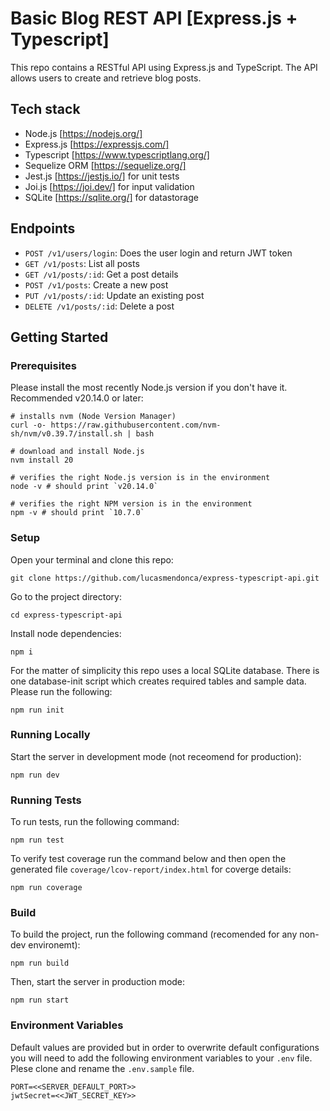 # Basic Blog REST API [Express.js + Typescript]

This repo contains a RESTful API using Express.js and TypeScript.
The API allows users to create and retrieve blog posts. 

## Tech stack
- Node.js [https://nodejs.org/]
- Express.js [https://expressjs.com/]
- Typescript [https://www.typescriptlang.org/]
- Sequelize ORM [https://sequelize.org/] 
- Jest.js [https://jestjs.io/] for unit tests
- Joi.js [https://joi.dev/] for input validation
- SQLite [https://sqlite.org/] for datastorage

## Endpoints
- `POST /v1/users/login`: Does the user login and return JWT token
- `GET /v1/posts`: List all posts
- `GET /v1/posts/:id`: Get a post details
- `POST /v1/posts`: Create a new post
- `PUT /v1/posts/:id`: Update an existing post
- `DELETE /v1/posts/:id`: Delete a post

## Getting Started

### Prerequisites
Please install the most recently Node.js version if you don't have it. Recommended v20.14.0 or later:

```
# installs nvm (Node Version Manager)
curl -o- https://raw.githubusercontent.com/nvm-sh/nvm/v0.39.7/install.sh | bash

# download and install Node.js
nvm install 20

# verifies the right Node.js version is in the environment
node -v # should print `v20.14.0`

# verifies the right NPM version is in the environment
npm -v # should print `10.7.0`
```

### Setup

Open your terminal and clone this repo:

```
git clone https://github.com/lucasmendonca/express-typescript-api.git
```

Go to the project directory:

```
cd express-typescript-api
```
Install node dependencies:

```
npm i
```

For the matter of simplicity this repo uses a local SQLite database. There is one database-init script which creates required tables and sample data. Please run the following:

```
npm run init
```


### Running Locally
Start the server in development mode (not receomend for production):
```
npm run dev
```

### Running Tests
To run tests, run the following command:
```
npm run test
```

To verify test coverage run the command below and then open the generated file `coverage/lcov-report/index.html` for coverge details:

```
npm run coverage
```

### Build
To build the project, run the following command (recomended for any non-dev environemt):

```
npm run build
```
Then, start the server in production mode:

```
npm run start
```

### Environment Variables
Default values are provided but in order to overwrite default configurations you will need to add the following environment variables to your `.env` file. Plese clone and rename the `.env.sample` file.

```
PORT=<<SERVER_DEFAULT_PORT>>
jwtSecret=<<JWT_SECRET_KEY>>
```